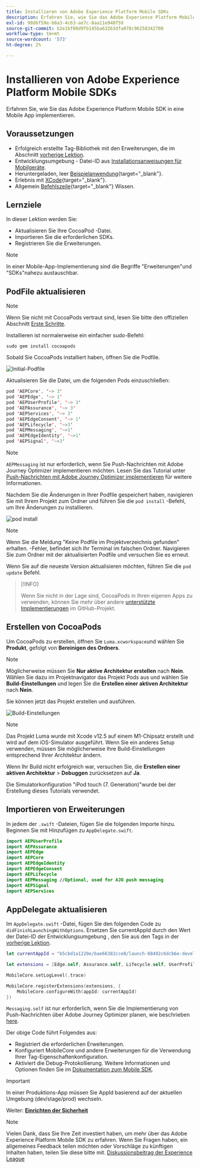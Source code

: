 ```yaml
---
title: Installieren von Adobe Experience Platform Mobile SDKs
description: Erfahren Sie, wie Sie das Adobe Experience Platform Mobile SDK in eine Mobile App implementieren.
exl-id: 98d6f59e-b8a3-4c63-ae7c-8aa11e948f59
source-git-commit: b2e1bf08d9fb145ba63263dfa078c96258342708
workflow-type: tm+mt
source-wordcount: '573'
ht-degree: 2%

---
```


# Installieren von Adobe Experience Platform Mobile SDKs

Erfahren Sie, wie Sie das Adobe Experience Platform Mobile SDK in eine Mobile App implementieren.

## Voraussetzungen

* Erfolgreich erstellte Tag-Bibliothek mit den Erweiterungen, die im Abschnitt [vorherige Lektion](configure-tags.md).
* Entwicklungsumgebung - Datei-ID aus [Installationsanweisungen für Mobilgeräte](configure-tags.md#generate-sdk-install-instructions).
* Heruntergeladen, leer [Beispielanwendung](https://github.com/Adobe-Marketing-Cloud/Luma-iOS-Mobile-App){target="_blank"}.
* Erlebnis mit [XCode](https://developer.apple.com/xcode/){target="_blank"}.
* Allgemein [Befehlszeile](https://en.wikipedia.org/wiki/Command-line_interface){target="_blank"} Wissen.

## Lernziele

In dieser Lektion werden Sie:

* Aktualisieren Sie Ihre CocoaPod -Datei.
* Importieren Sie die erforderlichen SDKs.
* Registrieren Sie die Erweiterungen.

>[!NOTE]
>
>In einer Mobile-App-Implementierung sind die Begriffe &quot;Erweiterungen&quot;und &quot;SDKs&quot;nahezu austauschbar.


## PodFile aktualisieren

>[!NOTE]
>
> Wenn Sie nicht mit CocoaPods vertraut sind, lesen Sie bitte den offiziellen Abschnitt [Erste Schritte](https://guides.cocoapods.org/using/getting-started.html).

Installieren ist normalerweise ein einfacher sudo-Befehl:

```console
sudo gem install cocoapods
```

Sobald Sie CocoaPods installiert haben, öffnen Sie die Podfile.

![Initial-Podfile](assets/mobile-install-initial-podfile.png)

Aktualisieren Sie die Datei, um die folgenden Pods einzuschließen:

```swift
pod 'AEPCore', '~> 3'
pod 'AEPEdge', '~> 1'
pod 'AEPUserProfile', '~> 3'
pod 'AEPAssurance', '~> 3'
pod 'AEPServices', '~> 3'
pod 'AEPEdgeConsent', '~> 1'
pod 'AEPLifecycle', '~>3'
pod 'AEPMessaging', '~>1'
pod 'AEPEdgeIdentity', '~>1'
pod 'AEPSignal', '~>3'
```

>[!NOTE]
>
> `AEPMessaging` ist nur erforderlich, wenn Sie Push-Nachrichten mit Adobe Journey Optimizer implementieren möchten. Lesen Sie das Tutorial unter [Push-Nachrichten mit Adobe Journey Optimizer implementieren](journey-optimizer-push.md) für weitere Informationen.

Nachdem Sie die Änderungen in Ihrer Podfile gespeichert haben, navigieren Sie mit Ihrem Projekt zum Ordner und führen Sie die `pod install` -Befehl, um Ihre Änderungen zu installieren.

![pod install](assets/mobile-install-podfile-install.png)

>[!NOTE]
>
> Wenn Sie die Meldung &quot;Keine Podfile im Projektverzeichnis gefunden&quot; erhalten. -Fehler, befindet sich Ihr Terminal im falschen Ordner. Navigieren Sie zum Ordner mit der aktualisierten Podfile und versuchen Sie es erneut.

Wenn Sie auf die neueste Version aktualisieren möchten, führen Sie die `pod update` Befehl.

>[!INFO]
>
>Wenn Sie nicht in der Lage sind, CocoaPods in Ihren eigenen Apps zu verwenden, können Sie mehr über andere [unterstützte Implementierungen](https://github.com/adobe/aepsdk-core-ios#binaries) im GitHub-Projekt.

## Erstellen von CocoaPods

Um CocoaPods zu erstellen, öffnen Sie `Luma.xcworkspace`und wählen Sie **Produkt**, gefolgt von **Bereinigen des Ordners**.

>[!NOTE]
>
> Möglicherweise müssen Sie **Nur aktive Architektur erstellen** nach **Nein**. Wählen Sie dazu im Projektnavigator das Projekt Pods aus und wählen Sie **Build-Einstellungen** und legen Sie die **Erstellen einer aktiven Architektur** nach **Nein**.

Sie können jetzt das Projekt erstellen und ausführen.

![Build-Einstellungen](assets/mobile-install-build-settings.png)

>[!NOTE]
>
>Das Projekt Luma wurde mit Xcode v12.5 auf einem M1-Chipsatz erstellt und wird auf dem iOS-Simulator ausgeführt. Wenn Sie ein anderes Setup verwenden, müssen Sie möglicherweise Ihre Build-Einstellungen entsprechend Ihrer Architektur ändern.
>
>Wenn Ihr Build nicht erfolgreich war, versuchen Sie, die **Erstellen einer aktiven Architektur** > **Debuggen** zurücksetzen auf **Ja**.
>
>Die Simulatorkonfiguration &quot;iPod touch (7. Generation)&quot;wurde bei der Erstellung dieses Tutorials verwendet.

## Importieren von Erweiterungen

In jedem der `.swift` -Dateien, fügen Sie die folgenden Importe hinzu. Beginnen Sie mit Hinzufügen zu `AppDelegate.swift`.

```swift
import AEPUserProfile
import AEPAssurance
import AEPEdge
import AEPCore
import AEPEdgeIdentity
import AEPEdgeConsent
import AEPLifecycle
import AEPMessaging //Optional, used for AJO push messaging
import AEPSignal
import AEPServices
```

## AppDelegate aktualisieren

Im `AppDelegate.swift` -Datei, fügen Sie den folgenden Code zu `didFinishLaunchingWithOptions`. Ersetzen Sie currentAppId durch den Wert der Datei-ID der Entwicklungsumgebung , den Sie aus den Tags in der [vorherige Lektion](configure-tags.md).

```swift
let currentAppId = "b5cbd1a1220e/bae66382cce8/launch-88492c6dcb6e-development"

let extensions = [Edge.self, Assurance.self, Lifecycle.self, UserProfile.self, Consent.self, AEPEdgeIdentity.Identity.self, Messaging.self]

MobileCore.setLogLevel(.trace)

MobileCore.registerExtensions(extensions, {
    MobileCore.configureWith(appId: currentAppId)
})
```

`Messaging.self` ist nur erforderlich, wenn Sie die Implementierung von Push-Nachrichten über Adobe Journey Optimizer planen, wie beschrieben [here](journey-optimizer-push.md).

Der obige Code führt Folgendes aus:

* Registriert die erforderlichen Erweiterungen.
* Konfiguriert MobileCore und andere Erweiterungen für die Verwendung Ihrer Tag-Eigenschaftenkonfiguration.
* Aktiviert die Debug-Protokollierung. Weitere Informationen und Optionen finden Sie im [Dokumentation zum Mobile SDK](https://developer.adobe.com/client-sdks/documentation/getting-started/enable-debug-logging/).

>[!IMPORTANT]
>In einer Produktions-App müssen Sie AppId basierend auf der aktuellen Umgebung (dev/stage/prod) wechseln.

Weiter: **[Einrichten der Sicherheit](assurance.md)**

>[!NOTE]
>
>Vielen Dank, dass Sie Ihre Zeit investiert haben, um mehr über das Adobe Experience Platform Mobile SDK zu erfahren. Wenn Sie Fragen haben, ein allgemeines Feedback teilen möchten oder Vorschläge zu künftigen Inhalten haben, teilen Sie diese bitte mit. [Diskussionsbeitrag der Experience League](https://experienceleaguecommunities.adobe.com/t5/adobe-experience-platform-launch/tutorial-discussion-implement-adobe-experience-cloud-in-mobile/td-p/443796)